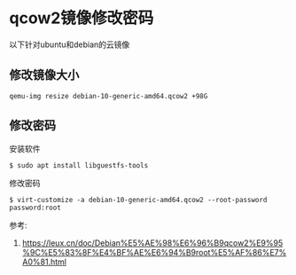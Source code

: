 qcow2镜像修改密码
===

以下针对ubuntu和debian的云镜像

## 修改镜像大小
```
qemu-img resize debian-10-generic-amd64.qcow2 +98G
```

## 修改密码
安装软件
```
$ sudo apt install libguestfs-tools
```

修改密码
```
$ virt-customize -a debian-10-generic-amd64.qcow2 --root-password password:root
```

参考:
1. https://leux.cn/doc/Debian%E5%AE%98%E6%96%B9qcow2%E9%95%9C%E5%83%8F%E4%BF%AE%E6%94%B9root%E5%AF%86%E7%A0%81.html